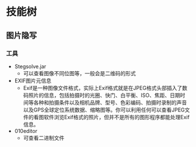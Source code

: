 # 技能树
## 图片隐写
### 工具
- Stegsolve.jar
  - 可以查看图像不同位图等，一般会是二维码的形式
- EXIF图片元信息
  - Exif是一种图像文件格式，实际上Exif格式就是在JPEG格式头部插入了数码照片的信息，包括拍摄时的光圈、快门、白平衡、ISO、焦距、日期时间等各种和拍摄条件以及相机品牌、型号、色彩编码、拍摄时录制的声音以及GPS全球定位系统数据、缩略图等。你可以利用任何可以查看JPEG文件的看图软件浏览Exif格式的照片，但并不是所有的图形程序都能处理Exif信息。
- 010editor
  - 可查看二进制文件